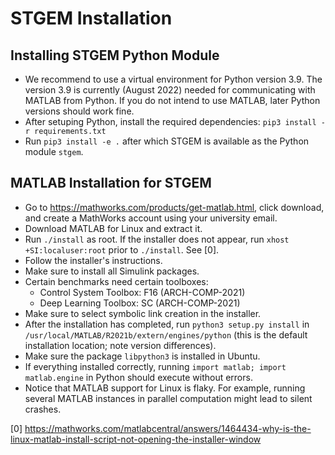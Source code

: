 # STGEM Installation

## Installing STGEM Python Module

* We recommend to use a virtual environment for Python version 3.9. The version 3.9 is currently (August 2022) needed for communicating with MATLAB from Python. If you do not intend to use MATLAB, later Python versions should work fine.
* After setuping Python, install the required dependencies: `pip3 install -r requirements.txt`
* Run `pip3 install -e .` after which STGEM is available as the Python module `stgem`.

## MATLAB Installation for STGEM

* Go to <https://mathworks.com/products/get-matlab.html>, click download, and create a MathWorks account using your university email.
* Download MATLAB for Linux and extract it.
* Run `./install` as root. If the installer does not appear, run `xhost +SI:localuser:root` prior to `./install`. See [0].
* Follow the installer's instructions.
* Make sure to install all Simulink packages.
* Certain benchmarks need certain toolboxes:
    * Control System Toolbox: F16 (ARCH-COMP-2021)
    * Deep Learning Toolbox: SC (ARCH-COMP-2021)
* Make sure to select symbolic link creation in the installer.
* After the installation has completed, run `python3 setup.py install` in `/usr/local/MATLAB/R2021b/extern/engines/python` (this is the default installation location; note version differences).
* Make sure the package `libpython3` is installed in Ubuntu.
* If everything installed correctly, running `import matlab; import matlab.engine` in Python should execute without errors.
* Notice that MATLAB support for Linux is flaky. For example, running several MATLAB instances in parallel computation might lead to silent crashes.

[0] <https://mathworks.com/matlabcentral/answers/1464434-why-is-the-linux-matlab-install-script-not-opening-the-installer-window>

